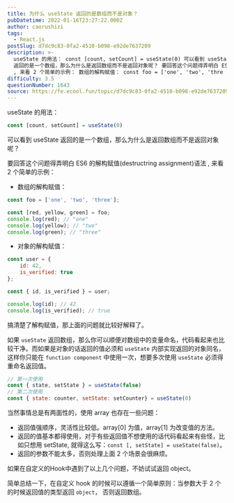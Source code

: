 ```yaml
---
title: 为什么 useState 返回的是数组而不是对象？
pubDatetime: 2022-01-16T23:27:22.000Z
author: caorushizi
tags:
  - React.js
postSlug: d7dc9c83-0fa2-4510-b098-e92de7637209
description: >-
  useState 的用法： const [count, setCount] = useState(0) 可以看到 useState
  返回的是一个数组，那么为什么是返回数组而不是返回对象呢？ 要回答这个问题得弄明白 ES6 的解构赋值(destructring assignment)语法
  , 来看 2 个简单的示例： 数组的解构赋值： const foo = ['one', 'two', 'thre
difficulty: 3.5
questionNumber: 1643
source: https://fe.ecool.fun/topic/d7dc9c83-0fa2-4510-b098-e92de7637209
---
```


useState 的用法：

```js
const [count, setCount] = useState(0)
```

可以看到 useState 返回的是一个数组，那么为什么是返回数组而不是返回对象呢？

要回答这个问题得弄明白 ES6 的解构赋值(destructring assignment)语法 , 来看 2 个简单的示例：

* 数组的解构赋值：

```js
const foo = ['one', 'two', 'three'];

const [red, yellow, green] = foo;
console.log(red); // "one"
console.log(yellow); // "two"
console.log(green); // "three"
```

* 对象的解构赋值：

```js
const user = {
    id: 42,
    is_verified: true
};

const { id, is_verified } = user;

console.log(id); // 42
console.log(is_verified); // true 
```

搞清楚了解构赋值，那上面的问题就比较好解释了。

如果 `useState` 返回数组，那么你可以顺便对数组中的变量命名，代码看起来也比较干净。而如果是对象的话返回的值必须和 `useState` 内部实现返回的对象同名，这样你只能在 `function component` 中使用一次，想要多次使用 `useState` 必须得重命名返回值。

```js
// 第一次使用
const { state, setState } = useState(false)
// 第二次使用
const { state: counter, setState: setCounter} = useState(0)
```

当然事情总是有两面性的，使用 array 也存在一些问题：

* 返回值强顺序，灵活性比较低。array[0] 为值，array[1] 为改变值的方法。
* 返回的值基本都得使用，对于有些返回值不想使用的话代码看起来有些怪，比如只想用 setState, 就得这么写：`const [, setState] = useState(false)`。
* 返回的参数不能太多，否则处理上面 2 个场景会很麻烦。

如果在自定义的Hook中遇到了以上几个问题，不妨试试返回 object。

简单总结一下，在自定义 hook 的时候可以遵循一个简单原则：当参数大于 2 个的时候返回值的类型返回 `object`， 否则返回数组。



